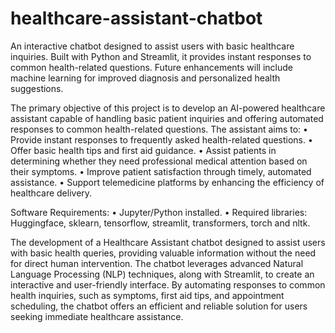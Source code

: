 # healthcare-assistant-chatbot
An interactive chatbot designed to assist users with basic healthcare inquiries. Built with Python and Streamlit, it provides instant responses to common health-related questions. Future enhancements will include machine learning for improved diagnosis and personalized health suggestions.

The primary objective of this project is to develop an AI-powered healthcare assistant capable of handling basic patient inquiries and offering automated responses to common health-related questions. The assistant aims to:
•	Provide instant responses to frequently asked health-related questions.
•	Offer basic health tips and first aid guidance.
•	Assist patients in determining whether they need professional medical attention based on their symptoms.
•	Improve patient satisfaction through timely, automated assistance.
•	Support telemedicine platforms by enhancing the efficiency of healthcare delivery.

Software Requirements:
•	Jupyter/Python installed. 
•	Required libraries: Huggingface, sklearn, tensorflow, streamlit, transformers, torch and nltk.

The development of a Healthcare Assistant chatbot designed to assist users with basic health queries, providing valuable information without the need for direct human intervention. The chatbot leverages advanced Natural Language Processing (NLP) techniques, along with Streamlit, to create an interactive and user-friendly interface. By automating responses to common health inquiries, such as symptoms, first aid tips, and appointment scheduling, the chatbot offers an efficient and reliable solution for users seeking immediate healthcare assistance.
